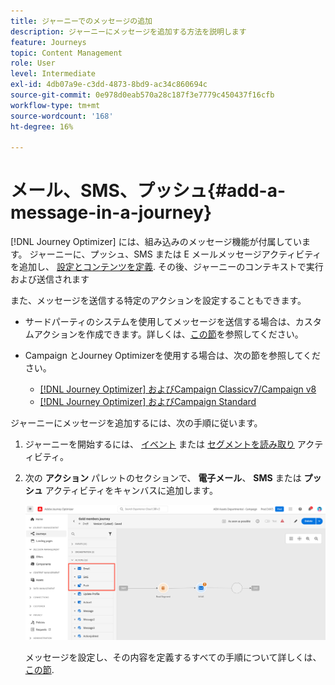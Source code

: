 ```yaml
---
title: ジャーニーでのメッセージの追加
description: ジャーニーにメッセージを追加する方法を説明します
feature: Journeys
topic: Content Management
role: User
level: Intermediate
exl-id: 4db07a9e-c3dd-4873-8bd9-ac34c860694c
source-git-commit: 0e978d0eab570a28c187f3e7779c450437f16cfb
workflow-type: tm+mt
source-wordcount: '168'
ht-degree: 16%

---
```


# メール、SMS、プッシュ{#add-a-message-in-a-journey}

[!DNL Journey Optimizer] には、組み込みのメッセージ機能が付属しています。 ジャーニーに、プッシュ、SMS または E メールメッセージアクティビティを追加し、 [設定とコンテンツを定義](../messages/get-started-content.md). その後、ジャーニーのコンテキストで実行および送信されます

また、メッセージを送信する特定のアクションを設定することもできます。

* サードパーティのシステムを使用してメッセージを送信する場合は、カスタムアクションを作成できます。詳しくは、[この節](../action/action.md)を参照してください。

* Campaign とJourney Optimizerを使用する場合は、次の節を参照してください。

   * [[!DNL Journey Optimizer] およびCampaign Classicv7/Campaign v8](../action/acc-action.md)
   * [[!DNL Journey Optimizer] およびCampaign Standard](../action/acs-action.md)

ジャーニーにメッセージを追加するには、次の手順に従います。

1. ジャーニーを開始するには、 [イベント](general-events.md) または [セグメントを読み取り](read-segment.md) アクティビティ。

1. 次の **アクション** パレットのセクションで、 **電子メール**、 **SMS** または **プッシュ** アクティビティをキャンバスに追加します。

   ![](../messages/assets/add-a-message.png)


   メッセージを設定し、その内容を定義するすべての手順について詳しくは、 [この節](../messages/get-started-content.md).



